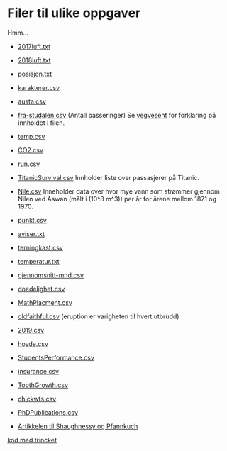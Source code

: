 # Filer til ulike oppgaver

Hmm... 

* [2017luft.txt](2017luft.txt)
* [2018luft.txt](https://tork73.github.io/Data_be2018luft.txt)
* [posisjon.txt](https://tork73.github.io/Data_beposisjon.txt)
* [karakterer.csv](https://tork73.github.io/Data_bekarakterer.csv)
* [austa.csv](https://vincentarelbundock.github.io/Rdatasets/csv/fpp2/austa.csv)
* [fra-studalen.csv](https://tork73.github.io/Data_befra-studalen.csv) (Antall passeringer)
Se [vegvesent](https://www.vegvesen.no/trafikkdata/start/om-trafikkdata#om-eksport) for forklaring på innholdet i filen.
* [temp.csv](https://tork73.github.io/Data_betemp.csv)
* [CO2.csv](https://tork73.github.io/Data_beCO2.csv)
* [run.csv](https://tork73.github.io/Data_berun.csv)
* [TitanicSurvival.csv](https://vincentarelbundock.github.io/Rdatasets/csv/carData/TitanicSurvival.csv) Innholder liste over passasjerer på Titanic.
* [Nile.csv](https://vincentarelbundock.github.io/Rdatasets/csv/datasets/Nile.csv) Inneholder data over hvor mye vann som strømmer gjennom Nilen ved Aswan (målt i \(10^8 m^3\)) per år for årene mellom 1871 og 1970.
* [punkt.csv](https://tork73.github.io/Data_bepunkt.csv)
* [aviser.txt](https://tork73.github.io/Data_beaviser.txt)
* [terningkast.csv](https://tork73.github.io/Data_beterningkast.csv)  
* [temperatur.txt](https://tork73.github.io/Data_betemperatur.txt)
* [gjennomsnitt-mnd.csv](https://tork73.github.io/Data_begjennomsnitt-mnd.csv)
* [doedelighet.csv](https://tork73.github.io/Data_bedoedelighet.csv)
* [MathPlacment.csv](https://vincentarelbundock.github.io/Rdatasets/csv/Stat2Data/MathPlacement.csv)
* [oldfaithful.csv](https://tork73.github.io/Data_befaithful.csv) (eruption er varigheten til hvert utbrudd)
* [2019.csv](https://tork73.github.io/Data_be2019.csv)
* [hoyde.csv](https://tork73.github.io/Data_behoyde.csv)
* [StudentsPerformance.csv](https://tork73.github.io/Data_beStudentsPerformance.csv)
* [insurance.csv](https://raw.githubusercontent.com/stedy/Machine-Learning-with-R-datasets/master/insurance.csv)
* [ToothGrowth.csv](https://vincentarelbundock.github.io/Rdatasets/csv/datasets/ToothGrowth.csv)
* [chickwts.csv](https://vincentarelbundock.github.io/Rdatasets/csv/datasets/chickwts.csv)
* [PhDPublications.csv](https://vincentarelbundock.github.io/Rdatasets/csv/AER/PhDPublications.csv)


* [Artikkelen til Shaughnessy og Pfannkuch](http://www.web.pdx.edu/~jfreder/M212/oldfaithful.pdf)


[kod med trincket](program.html)
